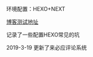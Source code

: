环境配置：HEXO+NEXT

[博客测试地址](https://zhuweizhoong.github.io/zwz.github.io/)

记录了一些配置HEXO常见的坑

2019-3-19 更新了来必应评论系统
